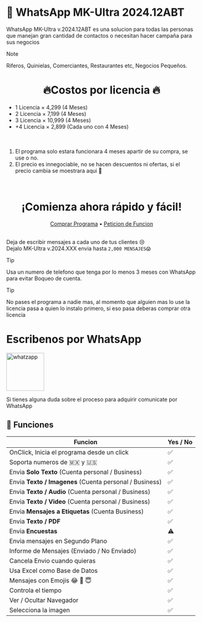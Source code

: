 
# 🦖 WhatsApp MK-Ultra 2024.12ABT

WhatsApp MK-Ultra v.2024.12ABT es una solucion para todas las personas que manejan gran cantidad de contactos o necesitan hacer campaña para sus negocios
> [!NOTE] 
> Riferos, Quinielas, Comerciantes, Restaurantes etc, Negocios Pequeños.


<h1 align="center">🔥Costos por licencia 🔥</h1>

  - 1 Licencia × 4,299 (4 Meses) <br>
  - 2 Licencia × 7,199 (4 Meses) <br>
  - 3 Licencia × 10,999 (4 Meses) <br>
  - +4 Licencia × 2,899 (Cada uno con 4 Meses) <br>
<br><br>
1. El programa solo estara funcionara 4 meses apartir de su compra, se use o no.<br>
2. El precio es innegociable, no se hacen descuentos ni ofertas, si el precio cambia se moestrara aqui 🥳

<br>
<h1 align="center">¡Comienza ahora rápido y fácil!</h1>

<p align="center">
  <a href="https://wa.me/524451540656?text=Quiero%20comprar%20el%20programa%20WhatsApp%20MK%20😎">Comprar Programa</a> •
  <a href="https://wa.me/524451540656?text=Quiero%20una%20funcion%20para%20WhatsApp%20MK%20😎">Peticion de Funcion</a>
</p>

<br>
Deja de escribir mensajes a cada uno de tus clientes 😢<br>
Dejalo MK-Ultra v.2024.XXX envia hasta <code>2,000 MENSAJES😱</code><br>

> [!TIP]
> Usa un numero de telefono que tenga por lo menos 3 meses con WhatsApp para evitar Boqueo de cuenta.

> [!TIP]
> No pases el programa a nadie mas, al momento que alguien mas lo use la licencia pasa a quien lo instalo primero, si eso pasa deberas comprar otra licencia


# Escribenos por WhatsApp

<a target="_blank" href="https://whatsapp.com/send?phone=524451540656&text=Hola 😎 me ineteresa el programa *WhatsApp Sender MK001*" target="_blank"><img title="whatzapp" height="100" src="https://upload.wikimedia.org/wikipedia/commons/thumb/f/f7/WhatsApp_logo.svg/2000px-WhatsApp_logo.svg.png"></a>




Si tienes alguna duda sobre el proceso para adquirir comunicate por WhatsApp

## 🦖 Funciones

| Funcion                                                               | Yes / No  |
|---------------------------------------------------------------|---|
| OnClick, Inicia el programa desde un click | ✅|
| Soporta numeros de 🇲🇽 y 🇺🇸                      | ✅ |
| Envia **Solo Texto** (Cuenta personal / Business)                               | ✅ |
| Envia **Texto / Imagenes** (Cuenta personal / Business)                               | ✅ |
| Envia **Texto / Audio** (Cuenta personal / Business)                               | ✅ |
| Envia **Texto / Video** (Cuenta personal / Business)                              | ✅ |
| Envia **Mensajes a Etiquetas** (Cuenta Business)                              | ✅ |
| Envia **Texto / PDF**                               | ✅ |
| Envia **Encuestas**                               | ⚠️ |
| Envia mensajes en Segundo Plano                                             | ✅ |
| Informe de Mensajes (Enviado / No Enviado)                                          | ✅ |
| Cancela Envio cuando quieras                                            | ✅ |
| Usa Excel como Base de Datos                                            | ✅ |
| Mensajes con Emojis  😂 🤣 😇                                            | ✅ |
| Controla el tiempo | ✅ |
| Ver / Ocultar Navegador | ✅ |
| Selecciona la imagen | ✅ |




